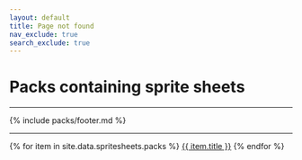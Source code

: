 ```yaml
---
layout: default
title: Page not found
nav_exclude: true
search_exclude: true
---
```


# Packs containing sprite sheets
---
{% include packs/footer.md %}

---
{% for item in site.data.spritesheets.packs %}
<a href="{{ site.baseurl }}/rp/{{ item.url }}.html">{{ item.title }}</a>
{% endfor %}
